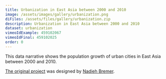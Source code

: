 ```yaml
---
title: Urbanization in East Asia between 2000 and 2010
image: /assets/images/gallery/urbanization.png
diFiles: /assets/files/gallery/urbanization.zip
description: Urbanization in East Asia between 2000 and 2010
dataset: urbanization
vimeoIdExample: 459102067
vimeoIdFinal: 459102025
order: 0
---
```


This data narrative shows the population growth of urban cities in East Asia between 2000 and 2010.


[The original project](http://nbremer.github.io/urbanization/) was designed by [Nadieh Bremer](https://www.visualcinnamon.com/).